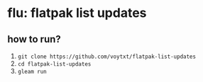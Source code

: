 # flu: flatpak list updates

## how to run?

1. `git clone https://github.com/voytxt/flatpak-list-updates`
2. `cd flatpak-list-updates`
3. `gleam run`
